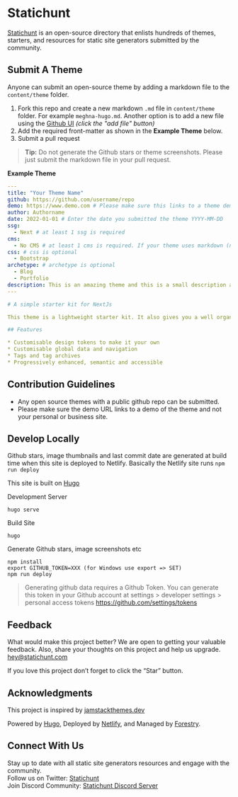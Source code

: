 # Statichunt

[Statichunt](https://statichunt.com/) is an open-source directory that enlists hundreds of themes, starters, and resources for static site generators submitted by the community. 

## Submit A Theme

Anyone can submit an open-source theme by adding a markdown file to the `content/theme` folder. 

1. Fork this repo and create a new markdown `.md` file in `content/theme` folder. For example `meghna-hugo.md`. Another option is to add a new file using the [Github UI](https://github.com/statichunt/statichunt/tree/master/content/theme) _(click the "add file" button)_ 
2. Add the required front-matter as shown in the **Example Theme** below.
3. Submit a pull request

> **Tip:** Do not generate the Github stars or theme screenshots. Please just submit the markdown file in your pull request.

**Example Theme**
```yaml
---
title: "Your Theme Name"
github: https://github.com/username/repo
demo: https://www.demo.com # Please make sure this links to a theme demo and not your personal/business site. The demo url must use https
author: Authorname
date: 2022-01-01 # Enter the date you submitted the theme YYYY-MM-DD
ssg:
  - Next # at least 1 ssg is required
cms:
  - No CMS # at least 1 cms is required. If your theme uses markdown (no CMS) the cms should be "No CMS"
css: # css is optional
  - Bootstrap 
archetype: # archetype is optional
  - Blog
  - Portfolio
description: This is an amazing theme and this is a small description about it!
---

# A simple starter kit for NextJs

This theme is a lightweight starter kit. It also gives you a well organised starting point to extend it for yourself.

## Features

* Customisable design tokens to make it your own  
* Customisable global data and navigation  
* Tags and tag archives  
* Progressively enhanced, semantic and accessible  
```

## Contribution Guidelines

* Any open source themes with a public github repo can be submitted.
* Please make sure the demo URL links to a demo of the theme and not your personal or business site.


## Develop Locally

Github stars, image thumbnails and last commit date are generated at build time when this site is deployed to Netlify. Basically the Netlify site runs `npm run deploy`

This site is built on [Hugo](https://gohugo.io/)

Development Server

```
hugo serve
```

Build Site

```
hugo
```

Generate Github stars, image screenshots etc

```
npm install
export GITHUB_TOKEN=XXX (for Windows use export => SET)
npm run deploy
```

> Generating github data requires a Github Token. You can generate this token in your Github account at settings > developer settings > personal access tokens https://github.com/settings/tokens

## Feedback
What would make this project better? We are open to getting your valuable feedback. Also, share your thoughts on this project and help us upgrade.
<br> hey@statichunt.com

If you love this project don’t forget to click the “Star” button.
## Acknowledgments
This project is inspired by [jamstackthemes.dev](https://jamstackthemes.dev/)

Powered by [Hugo](https://gohugo.io/), Deployed by [Netlify](https://www.netlify.com/), and Managed by [Forestry](https://forestry.io/).
## Connect With Us
Stay up to date with all static site generators resources and engage with the community. <br>
Follow us on Twitter: [Statichunt](https://twitter.com/heyStatichunt)<br> Join Discord Community: [Statichunt Discord Server](https://discord.gg/ph9z267TBZ)
